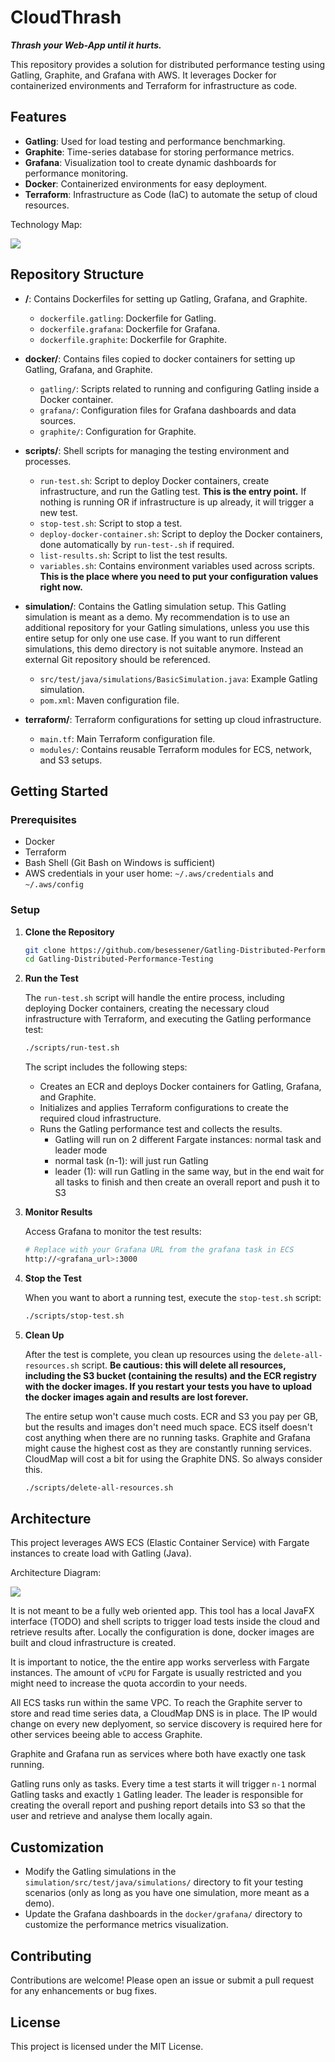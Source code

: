 # CloudThrash

**_Thrash your Web-App until it hurts._**

This repository provides a solution for distributed performance testing using Gatling, Graphite, and Grafana with AWS. It leverages Docker for containerized environments and Terraform for infrastructure as code.

## Features

-   **Gatling**: Used for load testing and performance benchmarking.
-   **Graphite**: Time-series database for storing performance metrics.
-   **Grafana**: Visualization tool to create dynamic dashboards for performance monitoring.
-   **Docker**: Containerized environments for easy deployment.
-   **Terraform**: Infrastructure as Code (IaC) to automate the setup of cloud resources.

Technology Map:

![](docs/technology-map.drawio.png)

## Repository Structure

-   **/**: Contains Dockerfiles for setting up Gatling, Grafana, and Graphite.

    -   `dockerfile.gatling`: Dockerfile for Gatling.
    -   `dockerfile.grafana`: Dockerfile for Grafana.
    -   `dockerfile.graphite`: Dockerfile for Graphite.

-   **docker/**: Contains files copied to docker containers for setting up Gatling, Grafana, and Graphite.

    -   `gatling/`: Scripts related to running and configuring Gatling inside a Docker container.
    -   `grafana/`: Configuration files for Grafana dashboards and data sources.
    -   `graphite/`: Configuration for Graphite.

-   **scripts/**: Shell scripts for managing the testing environment and processes.

    -   `run-test.sh`: Script to deploy Docker containers, create infrastructure, and run the Gatling test. **This is the entry point.** If nothing is running OR if infrastructure is up already, it will trigger a new test.
    -   `stop-test.sh`: Script to stop a test.
    -   `deploy-docker-container.sh`: Script to deploy the Docker containers, done automatically by `run-test-.sh` if required.
    -   `list-results.sh`: Script to list the test results.
    -   `variables.sh`: Contains environment variables used across scripts. **This is the place where you need to put your configuration values right now.**

-   **simulation/**: Contains the Gatling simulation setup. This Gatling simulation is meant as a demo. My recommendation is to use an additional repository for your Gatling simulations, unless you use this entire setup for only one use case. If you want to run different simulations, this demo directory is not suitable anymore. Instead an external Git repository should be referenced.

    -   `src/test/java/simulations/BasicSimulation.java`: Example Gatling simulation.
    -   `pom.xml`: Maven configuration file.

-   **terraform/**: Terraform configurations for setting up cloud infrastructure.
    -   `main.tf`: Main Terraform configuration file.
    -   `modules/`: Contains reusable Terraform modules for ECS, network, and S3 setups.

## Getting Started

### Prerequisites

-   Docker
-   Terraform
-   Bash Shell (Git Bash on Windows is sufficient)
-   AWS credentials in your user home: `~/.aws/credentials` and `~/.aws/config`

### Setup

1. **Clone the Repository**

    ```bash
    git clone https://github.com/besessener/Gatling-Distributed-Performance-Testing.git
    cd Gatling-Distributed-Performance-Testing
    ```

2. **Run the Test**

    The `run-test.sh` script will handle the entire process, including deploying Docker containers, creating the necessary cloud infrastructure with Terraform, and executing the Gatling performance test:

    ```bash
    ./scripts/run-test.sh
    ```

    The script includes the following steps:

    - Creates an ECR and deploys Docker containers for Gatling, Grafana, and Graphite.
    - Initializes and applies Terraform configurations to create the required cloud infrastructure.
    - Runs the Gatling performance test and collects the results.
        - Gatling will run on 2 different Fargate instances: normal task and leader mode
        - normal task (n-1): will just run Gatling
        - leader (1): will run Gatling in the same way, but in the end wait for all tasks to finish and then create an overall report and push it to S3

3. **Monitor Results**

    Access Grafana to monitor the test results:

    ```bash
    # Replace with your Grafana URL from the grafana task in ECS
    http://<grafana_url>:3000
    ```

4. **Stop the Test**

    When you want to abort a running test, execute the `stop-test.sh` script:

    ```bash
    ./scripts/stop-test.sh
    ```

5. **Clean Up**

    After the test is complete, you clean up resources using the `delete-all-resources.sh` script. **Be cautious: this will delete all resources, including the S3 bucket (containing the results) and the ECR registry with the docker images. If you restart your tests you have to upload the docker images again and results are lost forever.**

    The entire setup won't cause much costs. ECR and S3 you pay per GB, but the results and images don't need much space. ECS itself doesn't cost anything when there are no running tasks. Graphite and Grafana might cause the highest cost as they are constantly running services. CloudMap will cost a bit for using the Graphite DNS. So always consider this.

    ```bash
    ./scripts/delete-all-resources.sh
    ```

## Architecture

This project leverages AWS ECS (Elastic Container Service) with Fargate instances to create load with Gatling (Java).

Architecture Diagram:

![](docs/architecture.drawio.png)

It is not meant to be a fully web oriented app. This tool has a local JavaFX interface (TODO) and shell scripts to trigger load tests inside the cloud and retrieve results after. Locally the configuration is done, docker images are built and cloud infrastructure is created.

It is important to notice, the the entire app works serverless with Fargate instances. The amount of `vCPU` for Fargate is usually restricted and you might need to increase the quota accordin to your needs.

All ECS tasks run within the same VPC. To reach the Graphite server to store and read time series data, a CloudMap DNS is in place. The IP would change on every new deplyoment, so service discovery is required here for other services beeing able to access Graphite.

Graphite and Grafana run as services where both have exactly one task running.

Gatling runs only as tasks. Every time a test starts it will trigger `n-1` normal Gatling tasks and exactly `1` Gatling leader. The leader is responsible for creating the overall report and pushing report details into S3 so that the user and retrieve and analyse them locally again.

## Customization

-   Modify the Gatling simulations in the `simulation/src/test/java/simulations/` directory to fit your testing scenarios (only as long as you have one simulation, more meant as a demo).
-   Update the Grafana dashboards in the `docker/grafana/` directory to customize the performance metrics visualization.

## Contributing

Contributions are welcome! Please open an issue or submit a pull request for any enhancements or bug fixes.

## License

This project is licensed under the MIT License.
